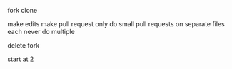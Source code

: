 
fork
clone

make edits
make pull request
only do small pull requests on separate files each never do multiple 

delete fork

start at 2 

